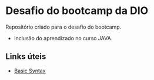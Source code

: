 # Desafio do bootcamp da DIO
Repositório criado para o desafio do bootcamp.
 - inclusão do aprendizado no curso JAVA.

## Links úteis
- [Basic Syntax](https://www.markdownguide.org/basic-syntax/)
